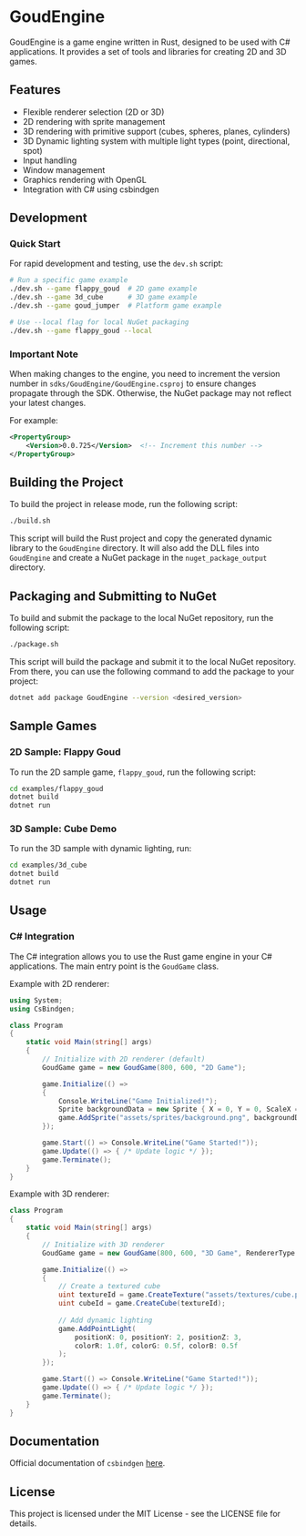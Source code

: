 # GoudEngine

GoudEngine is a game engine written in Rust, designed to be used with C# applications. It provides a set of tools and libraries for creating 2D and 3D games.

## Features

- Flexible renderer selection (2D or 3D)
- 2D rendering with sprite management
- 3D rendering with primitive support (cubes, spheres, planes, cylinders)
- 3D Dynamic lighting system with multiple light types (point, directional, spot)
- Input handling
- Window management
- Graphics rendering with OpenGL
- Integration with C# using csbindgen

## Development

### Quick Start
For rapid development and testing, use the `dev.sh` script:

```sh
# Run a specific game example
./dev.sh --game flappy_goud  # 2D game example
./dev.sh --game 3d_cube      # 3D game example
./dev.sh --game goud_jumper  # Platform game example

# Use --local flag for local NuGet packaging
./dev.sh --game flappy_goud --local
```

### Important Note
When making changes to the engine, you need to increment the version number in `sdks/GoudEngine/GoudEngine.csproj` to ensure changes propagate through the SDK. Otherwise, the NuGet package may not reflect your latest changes.

For example:
```xml
<PropertyGroup>
    <Version>0.0.725</Version>  <!-- Increment this number -->
</PropertyGroup>
```

## Building the Project

To build the project in release mode, run the following script:

```sh
./build.sh
```

This script will build the Rust project and copy the generated dynamic library to the `GoudEngine` directory. It will also add the DLL files into `GoudEngine` and create a NuGet package in the `nuget_package_output` directory.

## Packaging and Submitting to NuGet

To build and submit the package to the local NuGet repository, run the following script:

```sh
./package.sh
```

This script will build the package and submit it to the local NuGet repository. From there, you can use the following command to add the package to your project:

```sh
dotnet add package GoudEngine --version <desired_version>
```

## Sample Games

### 2D Sample: Flappy Goud
To run the 2D sample game, `flappy_goud`, run the following script:

```sh
cd examples/flappy_goud
dotnet build
dotnet run
```

### 3D Sample: Cube Demo
To run the 3D sample with dynamic lighting, run:

```sh
cd examples/3d_cube
dotnet build
dotnet run
```

## Usage

### C# Integration

The C# integration allows you to use the Rust game engine in your C# applications. The main entry point is the `GoudGame` class.

Example with 2D renderer:

```csharp
using System;
using CsBindgen;

class Program
{
    static void Main(string[] args)
    {
        // Initialize with 2D renderer (default)
        GoudGame game = new GoudGame(800, 600, "2D Game");

        game.Initialize(() =>
        {
            Console.WriteLine("Game Initialized!");
            Sprite backgroundData = new Sprite { X = 0, Y = 0, ScaleX = 1, ScaleY = 1, Rotation = 0 };
            game.AddSprite("assets/sprites/background.png", backgroundData);
        });

        game.Start(() => Console.WriteLine("Game Started!"));
        game.Update(() => { /* Update logic */ });
        game.Terminate();
    }
}
```

Example with 3D renderer:

```csharp
class Program
{
    static void Main(string[] args)
    {
        // Initialize with 3D renderer
        GoudGame game = new GoudGame(800, 600, "3D Game", RendererType.Renderer3D);

        game.Initialize(() =>
        {
            // Create a textured cube
            uint textureId = game.CreateTexture("assets/textures/cube.png");
            uint cubeId = game.CreateCube(textureId);
            
            // Add dynamic lighting
            game.AddPointLight(
                positionX: 0, positionY: 2, positionZ: 3,
                colorR: 1.0f, colorG: 0.5f, colorB: 0.5f
            );
        });

        game.Start(() => Console.WriteLine("Game Started!"));
        game.Update(() => { /* Update logic */ });
        game.Terminate();
    }
}
```

## Documentation

Official documentation of `csbindgen` [here](https://github.com/mozilla/cbindgen).

## License

This project is licensed under the MIT License - see the LICENSE file for details.
